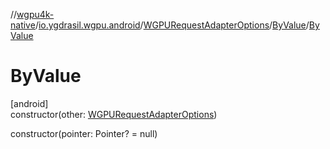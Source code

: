//[wgpu4k-native](../../../../index.md)/[io.ygdrasil.wgpu.android](../../index.md)/[WGPURequestAdapterOptions](../index.md)/[ByValue](index.md)/[ByValue](-by-value.md)

# ByValue

[android]\
constructor(other: [WGPURequestAdapterOptions](../index.md))

constructor(pointer: Pointer? = null)